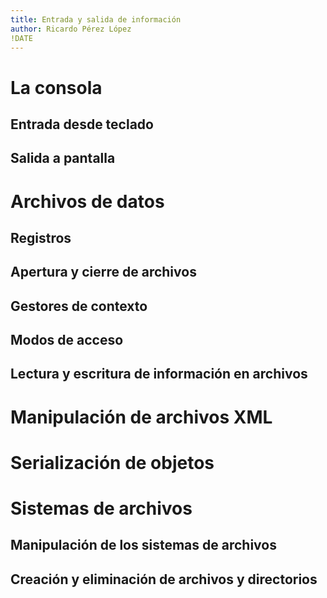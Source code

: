 ```yaml
---
title: Entrada y salida de información
author: Ricardo Pérez López
!DATE
---
```


# La consola

## Entrada desde teclado

## Salida a pantalla

# Archivos de datos

## Registros

## Apertura y cierre de archivos

## Gestores de contexto

## Modos de acceso

## Lectura y escritura de información en archivos

# Manipulación de archivos XML

# Serialización de objetos

# Sistemas de archivos

## Manipulación de los sistemas de archivos

## Creación y eliminación de archivos y directorios

